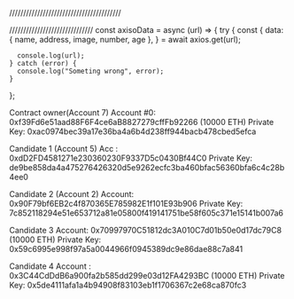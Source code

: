 ////////////////////////////////////////

//////////////////////////////
const axisoData = async (url) => {
try {
const {
data: { name, address, image, number, age },
} = await axios.get(url);

      console.log(url);
    } catch (error) {
      console.log("Someting wrong", error);
    }

};

Contract owner(Account 7)
Account #0: 0xf39Fd6e51aad88F6F4ce6aB8827279cffFb92266 (10000 ETH)
Private Key: 0xac0974bec39a17e36ba4a6b4d238ff944bacb478cbed5efca


Candidate 1 (Account 5)
Acc : 0xdD2FD4581271e230360230F9337D5c0430Bf44C0
Private Key: de9be858da4a475276426320d5e9262ecfc3ba460bfac56360bfa6c4c28b4ee0

Candidate 2 (Account 2)
Account: 0x90F79bf6EB2c4f870365E785982E1f101E93b906
Private Key: 7c852118294e51e653712a81e05800f419141751be58f605c371e15141b007a6

Candidate 3 
Account: 0x70997970C51812dc3A010C7d01b50e0d17dc79C8 (10000 ETH)
Private Key: 0x59c6995e998f97a5a0044966f0945389dc9e86dae88c7a841


Candidate 4
Account : 0x3C44CdDdB6a900fa2b585dd299e03d12FA4293BC (10000 ETH)
Private Key: 0x5de4111afa1a4b94908f83103eb1f1706367c2e68ca870fc3